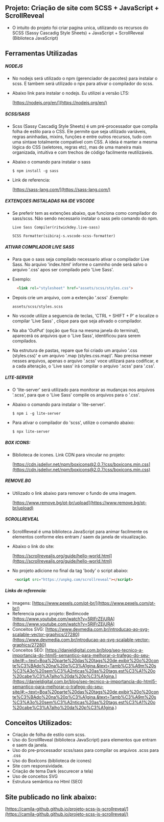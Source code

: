 ## Projeto: Criação de site com SCSS + JavaScript + ScrollReveal

- O intuito do projeto foi criar pagina unica, utilizando os recursos do SCSS (Sassy Cascadig Style Sheets) + JavaScript + ScrollReveal (Biblioteca JavaScript)


## Ferramentas Utilizadas

##### NODEJS 

- No nodejs será utilizado o npm (gerenciador de pacotes) para instalar o scss. E tambem será utilizado o npx para ativar o compilador do scss.

- Abaixo link para instalar o nodejs. Eu utilizei a versão LTS:

  [https://nodejs.org/en/](https://nodejs.org/en/)


 ##### SCSS/SASS
 
- Scss (Sassy Cascadig Style Sheets) é um pré-processador que compila folha de estilo para o CSS. Ele permite que seja utilizado variáveis, regras aninhadas, mixins, funções e entre outros recursos, tudo com uma sintaxe totalmente compatível com CSS. A ideia é manter a mesma lógica do CSS (seletores, regras etc), mas de uma maneira mais organizada, intuitiva e com trechos de código facilmente reutilizáveis. 

- Abaixo o comando para instalar o sass

  `$ npm install -g sass`

- Link de referencia:

  [https://sass-lang.com/](https://sass-lang.com/)


##### EXTENÇOES INSTALADAS NA IDE VSCODE
- Se preferir tem as extenções abaixo, que funciona como compilador do sass/scss.
Não sendo necessario instalar o sass pelo comando do npm.

  ` Live Sass Compiler(ritwickdey.live-sass) `

  ` SCSS Formatter(sibiraj-s.vscode-scss-formatter) `


##### ATIVAR COMPILADOR LIVE SASS

- Para que o sass seja compilado necessario ativar o compilador Live Sass. No arquivo 'index.html' informe o caminho onde será salvo o arquivo '.css' apos ser compilado pelo 'Live Sass'. 

- Exemplo: 

  ```html
    <link rel="stylesheet" href="assets/scss/styles.css">   
  ```

- Depois crie um arquivo, com a extenção '.scss' .Exemplo: 

  ` assets/scss/styles.scss `

- No vscode utilize a seguencia de teclas, 'CTRL + SHIFT + P' e localize o compilar 'Live Sass' , clique para que seja ativado o compilador. 

- Na aba 'OutPut' (opção que fica na mesma janela do terminal), aparecerá os arquivos que o 'Live Sass', identificou para serem compilados.

- Na estrutura de pastas, repare que foi criado um arquivo '.css (styles.css)' e um arquivo '.map (styles.css.map)'. Nao precisa mexer nesses arquivos, apenas o arquivo '.scss' voce utilizará para codificar, e a cada alteração, o 'Live sass' irá compilar o arquivo '.scss' para '.css'.


##### LITE-SERVER

- O 'lite-server' será utilizado para monitorar as mudanças nos arquivos '.scss', para que o 'Live Sass' compile os arquivos para o '.css'. 
- Abaixo o comando para instalar o 'lite-server'.

  `$ npm i -g lite-server`

- Para ativar o compilador do 'scss', utilize o comando abaixo:

  `$ npx lite-server`


##### BOX ICONS: 

- Biblioteca de icones. Link CDN para vincular no projeto:

  [https://cdn.jsdelivr.net/npm/boxicons@2.0.7/css/boxicons.min.css](https://cdn.jsdelivr.net/npm/boxicons@2.0.7/css/boxicons.min.css)
  
##### REMOVE.BG

- Utilizado o link abaixo para remover o fundo de uma imagem.

   [https://www.remove.bg/pt-br/upload](https://www.remove.bg/pt-br/upload)


##### SCROLLREVEAL

- ScrollReveal é uma biblioteca JavaScript para animar facilmente os elementos conforme eles entram / saem da janela de visualização.

- Abaixo o link do site:

  [https://scrollrevealjs.org/guide/hello-world.html](https://scrollrevealjs.org/guide/hello-world.html)

- No projeto adicione no final da tag 'body' o script abaixo:
 
  ```html 
   <script src="https://unpkg.com/scrollreveal"></script>
  ```


##### Links de referencia:

- Imagens: [https://www.pexels.com/pt-br/](https://www.pexels.com/pt-br/)
- Referencia para o projeto: Bedimcode [https://www.youtube.com/watch?v=5RIFrZEjURA](https://www.youtube.com/watch?v=5RIFrZEjURA)
- Conceitos SVG: [https://www.devmedia.com.br/introducao-ao-svg-scalable-vector-graphics/27280](https://www.devmedia.com.br/introducao-ao-svg-scalable-vector-graphics/27280)
- Conceitos SEO: [https://danieldigital.com.br/blog/seo-tecnico-a-importancia-do-html5-semantico-para-melhorar-o-trafego-do-seu-site/#:~:text=Boa%20parte%20das%20tags%20de,exibir%20o%20conte%C3%BAdo%20na%20p%C3%A1gina.&text=Tamb%C3%A9m%20s%C3%A3o%20sem%C3%A2nticas%20as%20tags,est%C3%A1%20o%20cabe%C3%A7alho%20da%20p%C3%A1gina.](https://danieldigital.com.br/blog/seo-tecnico-a-importancia-do-html5-semantico-para-melhorar-o-trafego-do-seu-site/#:~:text=Boa%20parte%20das%20tags%20de,exibir%20o%20conte%C3%BAdo%20na%20p%C3%A1gina.&text=Tamb%C3%A9m%20s%C3%A3o%20sem%C3%A2nticas%20as%20tags,est%C3%A1%20o%20cabe%C3%A7alho%20da%20p%C3%A1gina.)


## Conceitos Utilizados:

- Criação de folha de estilo com scss.
- Uso do ScrollReveal (biblioteca JavaScript) para elementos que entram e saem da janela.
- Uso do pre-processador scss/sass para compilar os arquivos .scss para .css 
- Uso do BoxIcons (biblioteca de icones)
- Site com responsividade.
- Criação de tema Dark (escurecer a tela)
- Uso de conceitos SVG
- Estrutura semântica no Html (SEO)


## Site publicado no link abaixo:

  [https://camila-github.github.io/projeto-scss-js-scrollreveal/](https://camila-github.github.io/projeto-scss-js-scrollreveal/)

